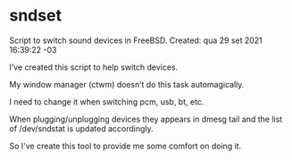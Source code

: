 # sndset
Script to switch sound devices in FreeBSD.
Created: qua 29 set 2021 16:39:22 -03

I’ve created this script to help switch devices. 

My window manager (ctwm) doesn’t do this task automagically. 

I need to change it when switching pcm, usb, bt, etc. 

When plugging/unplugging devices they appears in dmesg tail and
the list of /dev/sndstat is updated accordingly.

So I've create this tool to provide me some comfort on doing it.